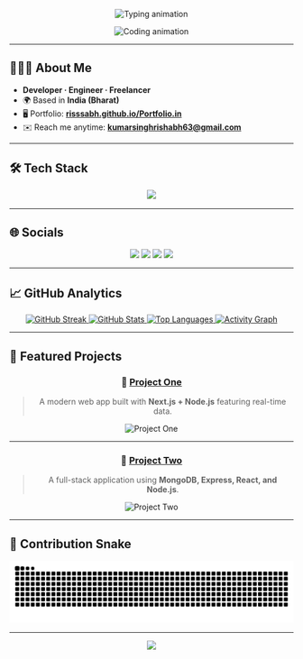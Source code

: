 <!--
  GitHub Profile README for: Rishabh Kumar Singh (risssabh)
-->

<p align="center">
  <img src="https://readme-typing-svg.demolab.com?font=JetBrains+Mono&weight=700&size=28&duration=2800&pause=700&color=00FFFF&center=true&vCenter=true&width=720&lines=Hi+there%2C+I'm+Rishabh+Kumar+Singh+%F0%9F%91%8B;Developer+.+Engineer+.+Freelancer;I+build+fast%2C+delightful+web+apps" alt="Typing animation" />
</p>

<p align="center">
  <img src="https://media.giphy.com/media/qgQUggAC3Pfv687qPC/giphy.gif" height="180" alt="Coding animation" />
</p>

---

## 👨🏻‍💻 About Me

- **Developer · Engineer · Freelancer**  
- 🌍 Based in **India (Bharat)**  
- 🖥️ Portfolio: **[risssabh.github.io/Portfolio.in](http://risssabh.github.io/Portfolio.in/)**  
- ✉️ Reach me anytime: **kumarsinghrishabh63@gmail.com**

---

## 🛠️ Tech Stack

<p align="center">
  <img src="https://skillicons.dev/icons?i=cpp,git,js,ts,python,vscode,html,css,react,next,angular,nodejs,mongodb,mysql,photoshop,figma,linux&perline=9" />
</p>

---

## 🌐 Socials

<p align="center">
  <a href="https://discord.com/users/raftel361"><img src="https://img.shields.io/badge/Discord-raftel361-CC2E5D?style=for-the-badge&logo=discord&logoColor=white" /></a>
  <a href="https://www.github.com/risssabh"><img src="https://img.shields.io/badge/GitHub-risssabh-CC2E5D?style=for-the-badge&logo=github&logoColor=white" /></a>
  <a href="http://www.instagram.com/ris.sabh"><img src="https://img.shields.io/badge/Instagram-@ris.sabh-CC2E5D?style=for-the-badge&logo=instagram&logoColor=white" /></a>
  <a href="https://www.linkedin.com/in/rishabhkumarsingh361"><img src="https://img.shields.io/badge/LinkedIn-Rishabh%20Kumar%20Singh-CC2E5D?style=for-the-badge&logo=linkedin&logoColor=white" /></a>
</p>

---

## 📈 GitHub Analytics

<div align="center">

<a href="https://github.com/risssabh">
  <img src="https://github-readme-streak-stats.herokuapp.com?user=risssabh&hide_border=true&background=000000&ring=CC2E5D&fire=CC2E5D&currStreakLabel=CC2E5D&currStreakNum=00FFFF&sideNums=00FFFF&sideLabels=00FFFF&dates=9CA3AF" alt="GitHub Streak" />
</a>

<a href="https://github.com/anuraghazra/github-readme-stats">
  <img height="170" src="https://github-readme-stats.vercel.app/api?username=risssabh&show_icons=true&hide_title=true&hide_border=true&count_private=true&include_all_commits=true&bg_color=000000&text_color=00FFFF&icon_color=CC2E5D&title_color=CC2E5D" alt="GitHub Stats" />
</a>
<a href="https://github.com/anuraghazra/github-readme-stats">
  <img height="170" src="https://github-readme-stats.vercel.app/api/top-langs/?username=risssabh&layout=compact&hide_border=true&bg_color=000000&text_color=00FFFF&title_color=CC2E5D" alt="Top Languages" />
</a>

<a href="https://github.com/Ashutosh00710/github-readme-activity-graph">
  <img src="https://github-readme-activity-graph.vercel.app/graph?username=risssabh&bg_color=000000&color=00FFFF&line=CC2E5D&point=00FFFF&area=true&hide_border=true" alt="Activity Graph" />
</a>

</div>

---

## 🚀 Featured Projects

<div align="center">
  
### 🔹 **[Project One](https://github.com/risssabh/project-one)**  
> A modern web app built with **Next.js + Node.js** featuring real-time data.

![Project One](https://github-readme-stats.vercel.app/api/pin/?username=risssabh&repo=project-one&theme=radical&bg_color=000000&title_color=CC2E5D&text_color=00FFFF&icon_color=CC2E5D&hide_border=true)

---

### 🔹 **[Project Two](https://github.com/risssabh/project-two)**  
> A full-stack application using **MongoDB, Express, React, and Node.js**.

![Project Two](https://github-readme-stats.vercel.app/api/pin/?username=risssabh&repo=project-two&theme=radical&bg_color=000000&title_color=CC2E5D&text_color=00FFFF&icon_color=CC2E5D&hide_border=true)

</div>

---

## 🐍 Contribution Snake

<picture>
  <source media="(prefers-color-scheme: dark)" srcset="https://raw.githubusercontent.com/risssabh/risssabh/output/github-contribution-grid-snake-dark.svg">
  <source media="(prefers-color-scheme: light)" srcset="https://raw.githubusercontent.com/risssabh/risssabh/output/github-contribution-grid-snake.svg">
  <img alt="github contribution grid snake animation" src="https://raw.githubusercontent.com/risssabh/risssabh/output/github-contribution-grid-snake.svg">
</picture>

---

<p align="center">
  <img src="https://capsule-render.vercel.app/api?type=waving&height=110&color=CC2E5D&section=footer" />
</p>


